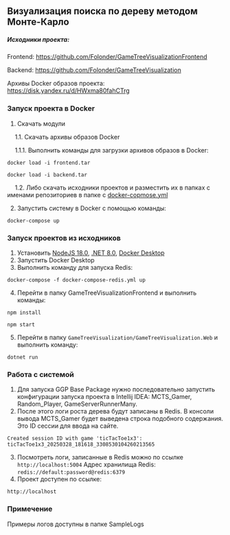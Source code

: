 ## Визуализация поиска по дереву методом Монте-Карло

##### Исходники проекта:

Frontend: https://github.com/Folonder/GameTreeVisualizationFrontend

Backend: https://github.com/Folonder/GameTreeVisualization

Архивы Docker образов проекта: https://disk.yandex.ru/d/HWxma80fahCTrg

### Запуск проекта в Docker

1. Скачать модули

&emsp; 1.1. Скачать архивы образов Docker

&emsp; 1.1.1. Выполнить команды для загрузки архивов образов в Docker:
```
docker load -i frontend.tar
```
```
docker load -i backend.tar
```
&emsp; 1.2. Либо скачать исходники проектов и разместить их в папках с именами репозиториев в папке c  [docker-copmose.yml](./docker-compose.yml)

2. Запустить систему в Docker с помощью команды:
```
docker-compose up
```

### Запуск проектов из исходников

1. Установить [NodeJS 18.0](https://node-js-org.vercel.app/en/download), [.NET 8.0](https://dotnet.microsoft.com/en-us/download/dotnet/8.0), [Docker Desktop](https://www.docker.com/products/docker-desktop/)
2. Запустить Docker Desktop
3. Выполнить команду для запуска Redis:
```
docker-compose -f docker-compose-redis.yml up
```
4. Перейти в папку GameTreeVisualizationFrontend и выполнить команды:
```
npm install
```
```
npm start
```
5. Перейти в папку ```GameTreeVisualization/GameTreeVisualization.Web``` и выполнить команду:
```
dotnet run
```


### Работа с системой
1. Для запуска GGP Base Package нужно последовательно запустить конфигурации запуска проекта в Intellij IDEA: MCTS_Gamer, Random_Player, GameServerRunnerMany.
2. После этого логи роста дерева будут записаны в Redis. В консоли вывода MCTS_Gamer будет выведена строка подобного содержания. Это ID сессии для ввода на сайте.
```
Created session ID with game 'ticTacToe1x3': ticTacToe1x3_20250328_181618_3308530104260213565
```
3. Посмотреть логи, записанные в Redis можно по ссылке ```http://localhost:5004``` Адрес хранилища Redis: ```redis://default:password@redis:6379 ```
3. Проект доступен по ссылке:
```
http://localhost
```

### Примечение

Примеры логов доступны в папке SampleLogs

